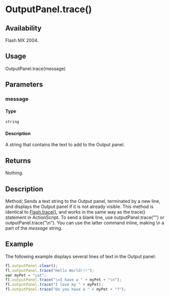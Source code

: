 # OutputPanel.trace()

## Availability

Flash MX 2004.

## Usage

OutputPanel.trace(message)

## Parameters

### **message**

#### Type

```typescript
string
```

#### Description

A string that contains the text to add to the Output panel.

## Returns

Nothing.

## Description

Method; Sends a text string to the Output panel, terminated by a new line, and displays the Output panel if it is not already visible. This method is identical to [Flash.trace()](../Flash_object/Flash77.md), and works in the same way as the trace() statement in ActionScript.
To send a blank line, use outputPanel.trace("") or outputPanel.trace("\n"). You can use the latter command inline, making \n a part of the *message* string.

## Example

The following example displays several lines of text in the Output panel:

```javascript
fl.outputPanel.clear();
fl.outputPanel.trace("Hello World!!!");
var myPet = "cat";
fl.outputPanel.trace("\nI have a " + myPet + "\n");
fl.outputPanel.trace("I love my " + myPet);
fl.outputPanel.trace("Do you have a " + myPet + "?");
```
